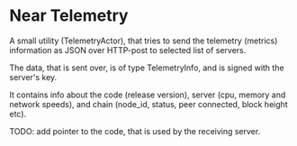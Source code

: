 # Near Telemetry

A small utility (TelemetryActor), that tries to send the telemetry (metrics) information as JSON over HTTP-post to selected list of servers.

The data, that is sent over, is of type TelemetryInfo, and is signed with the server's key.

It contains info about the code (release version), server (cpu, memory and network speeds), and chain (node_id, status, peer connected, block height etc).

TODO: add pointer to the code, that is used by the receiving server.